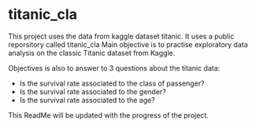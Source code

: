 # titanic_cla
This project uses the data from kaggle dataset titanic. It uses a public reporsitory called titanic_cla
Main objective is to practise exploratory data analysis on the classic Titanic dataset from Kaggle.

Objectives is also to answer to 3 questions about the titanic data:
- Is the survival rate associated to the class of passenger?
- Is the survival rate associated to the gender?
- Is the survival rate associated to the age?

This ReadMe will be updated with the progress of the project.
